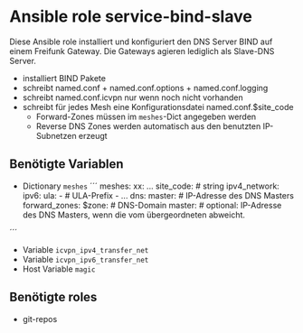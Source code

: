 # Ansible role service-bind-slave

Diese Ansible role installiert und konfiguriert den DNS Server BIND auf einem Freifunk Gateway.
Die Gateways agieren lediglich als Slave-DNS Server.

- installiert BIND Pakete
- schreibt named.conf + named.conf.options + named.conf.logging
- schreibt named.conf.icvpn nur wenn noch nicht vorhanden
- schreibt für jedes Mesh eine Konfigurationsdatei named.conf.$site_code
  - Forward-Zones müssen im `meshes`-Dict angegeben werden
  - Reverse DNS Zones werden automatisch aus den benutzten IP-Subnetzen erzeugt

## Benötigte Variablen

- Dictionary `meshes`
´´´
meshes:
  xx:
...
    site_code: # string
    ipv4_network:
    ipv6:
      ula:
        - # ULA-Prefix
        - ...
    dns:
      master: # IP-Adresse des DNS Masters
      forward_zones:
        $zone: # DNS-Domain
          master: # optional: IP-Adresse des DNS Masters, wenn die vom übergeordneten abweicht.
      
´´´
- Variable `icvpn_ipv4_transfer_net`
- Variable `icvpn_ipv6_transfer_net`
- Host Variable `magic`

## Benötigte roles

- git-repos
